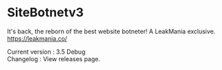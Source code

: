 # SiteBotnetv3
It's back, the reborn of the best website botneter! A LeakMania exclusive. https://leakmania.co/

Current version : 3.5 Debug<br/>
Changelog : View releases page.
